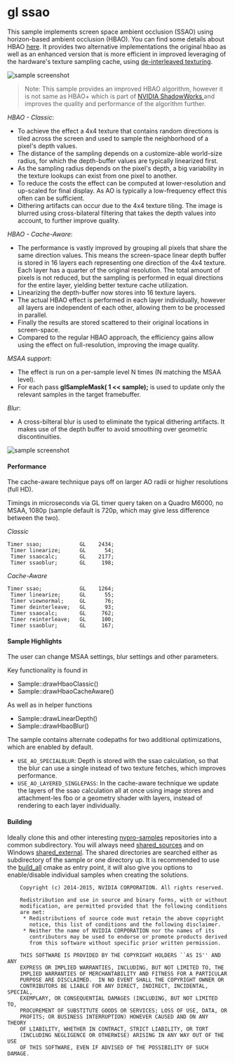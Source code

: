 # gl ssao

This sample implements screen space ambient occlusion (SSAO) using horizon-based ambient occlusion (HBAO). You can find some details about HBAO [here](http://www.nvidia.com/object/siggraph-2008-HBAO.html). It provides two alternative implementations the original hbao as well as an enhanced version that is more efficient in improved leveraging of the hardware's texture sampling cache, using [de-interleaved texturing](https://developer.nvidia.com/sites/default/files/akamai/gameworks/samples/DeinterleavedTexturing.pdf).

![sample screenshot](https://github.com/nvpro-samples/gl_ssao/blob/master/doc/sample.jpg)

> Note: This sample provides an improved HBAO algorithm, however it is not same as HBAO+ which is part of [NVIDIA ShadowWorks ](https://developer.nvidia.com/shadowworks) and improves the quality and performance of the algorithm further.


*HBAO - Classic*:
 - To achieve the effect a 4x4 texture that contains random directions is tiled across the screen and used to sample the neighborhood of a pixel's depth values.
 - The distance of the sampling depends on a customize-able world-size radius, for which the depth-buffer values are typically linearized first.
 - As the sampling radius depends on the pixel's depth, a big variability in the texture lookups can exist from one pixel to another. 
 - To reduce the costs the effect can be computed at lower-resolution and up-scaled for final display. As AO is typically a low-frequency effect this often can be sufficient.
 - Dithering artifacts can occur due to the 4x4 texture tiling. The image is blurred using cross-bilateral filtering that takes the depth values into account, to further improve quality.

*HBAO - Cache-Aware*:
 - The performance is vastly improved by grouping all pixels that share the same direction values. This means the screen-space linear depth buffer is stored in 16 layers each representing one direction of the 4x4 texture. Each layer has a quarter of the original resolution. The total amount of pixels is not reduced, but the sampling is performed in equal directions for the entire layer, yielding better texture cache utilization.
 - Linearizing the depth-buffer now stores into 16 texture layers.
 - The actual HBAO effect is performed in each layer individually, however all layers are independent of each other, allowing them to be processed in parallel.
 - Finally the results are stored scattered to their original locations in screen-space. 
 - Compared to the regular HBAO approach, the efficiency gains allow using the effect on full-resolution, improving the image quality. 

*MSAA support*:
 - The effect is run on a per-sample level N times (N matching the MSAA level). 
 - For each pass **glSampleMask( 1 << sample);** is used to update only the relevant samples in the target framebuffer.

*Blur*:
 - A cross-bilteral blur is used to eliminate the typical dithering artifacts. It makes use of the depth buffer to avoid smoothing over geometric discontinuities. 

![sample screenshot](https://github.com/nvpro-samples/gl_ssao/blob/master/doc/bluroff.jpg)

#### Performance

The cache-aware technique pays off on larger AO radii or higher resolutions (full HD).

Timings in microseconds via GL timer query taken on a Quadro M6000, no MSAA, 1080p (sample default is 720p, which may give less difference between the two).

*Classic*

```
Timer ssao;            GL    2434;
 Timer linearize;      GL      54;
 Timer ssaocalc;       GL    2177;
 Timer ssaoblur;       GL     198;
```

*Cache-Aware*

```
Timer ssao;            GL    1264;        
 Timer linearize;      GL      55;
 Timer viewnormal;     GL      76;
 Timer deinterleave;   GL      93;
 Timer ssaocalc;       GL     762;
 Timer reinterleave;   GL     100;
 Timer ssaoblur;       GL     167;
```

#### Sample Highlights

The user can change MSAA settings, blur settings and other parameters.

Key functionality is found in

- Sample::drawHbaoClassic()
- Sample::drawHbaoCacheAware()

As well as in helper functions

- Sample::drawLinearDepth()
- Sample::drawHbaoBlur()

The sample contains alternate codepaths for two additional optimizations, which are enabled by default.

* ```USE_AO_SPECIALBLUR```: Depth is stored with the ssao calculation, so that the blur can use a single instead of two texture fetches, which improves performance. 
* ```USE_AO_LAYERED_SINGLEPASS```: In the cache-aware technique we update the layers of the ssao calculation all at once using image stores and attachment-les fbo or a geometry shader with layers, instead of rendering to each layer individually.

#### Building
Ideally clone this and other interesting [nvpro-samples](https://github.com/nvpro-samples) repositories into a common subdirectory. You will always need [shared_sources](https://github.com/nvpro-samples/shared_sources) and on Windows [shared_external](https://github.com/nvpro-samples/shared_external). The shared directories are searched either as subdirectory of the sample or one directory up. It is recommended to use the [build_all](https://github.com/nvpro-samples/build_all) cmake as entry point, it will also give you options to enable/disable individual samples when creating the solutions.

```
    Copyright (c) 2014-2015, NVIDIA CORPORATION. All rights reserved.

    Redistribution and use in source and binary forms, with or without
    modification, are permitted provided that the following conditions
    are met:
     * Redistributions of source code must retain the above copyright
       notice, this list of conditions and the following disclaimer.
     * Neither the name of NVIDIA CORPORATION nor the names of its
       contributors may be used to endorse or promote products derived
       from this software without specific prior written permission.

    THIS SOFTWARE IS PROVIDED BY THE COPYRIGHT HOLDERS ``AS IS'' AND ANY
    EXPRESS OR IMPLIED WARRANTIES, INCLUDING, BUT NOT LIMITED TO, THE
    IMPLIED WARRANTIES OF MERCHANTABILITY AND FITNESS FOR A PARTICULAR
    PURPOSE ARE DISCLAIMED.  IN NO EVENT SHALL THE COPYRIGHT OWNER OR
    CONTRIBUTORS BE LIABLE FOR ANY DIRECT, INDIRECT, INCIDENTAL, SPECIAL,
    EXEMPLARY, OR CONSEQUENTIAL DAMAGES (INCLUDING, BUT NOT LIMITED TO,
    PROCUREMENT OF SUBSTITUTE GOODS OR SERVICES; LOSS OF USE, DATA, OR
    PROFITS; OR BUSINESS INTERRUPTION) HOWEVER CAUSED AND ON ANY THEORY
    OF LIABILITY, WHETHER IN CONTRACT, STRICT LIABILITY, OR TORT
    (INCLUDING NEGLIGENCE OR OTHERWISE) ARISING IN ANY WAY OUT OF THE USE
    OF THIS SOFTWARE, EVEN IF ADVISED OF THE POSSIBILITY OF SUCH DAMAGE.
```

